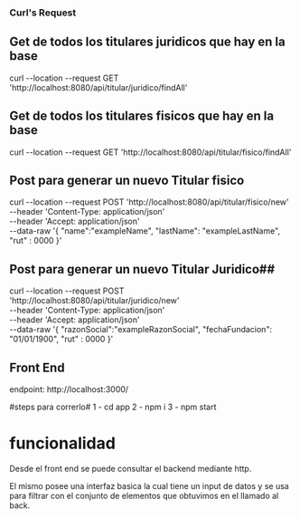 ### Curl's Request ###


## Get de todos los titulares juridicos que hay en la base ##

curl --location --request GET 'http://localhost:8080/api/titular/juridico/findAll'


## Get de todos los titulares fisicos que hay en la base ##

curl --location --request GET 'http://localhost:8080/api/titular/fisico/findAll'

## Post para generar un nuevo Titular fisico ##

curl --location --request POST 'http://localhost:8080/api/titular/fisico/new' \
--header 'Content-Type: application/json' \
--header 'Accept: application/json' \
--data-raw '{
    "name":"exampleName",
    "lastName": "exampleLastName",
    "rut" : 0000
}'
## Post para generar un nuevo Titular Juridico##

curl --location --request POST 'http://localhost:8080/api/titular/juridico/new' \
--header 'Content-Type: application/json' \
--header 'Accept: application/json' \
--data-raw '{
    "razonSocial":"exampleRazonSocial",
    "fechaFundacion": "01/01/1900", 
    "rut" : 0000
}'


## Front End ##

endpoint: http://localhost:3000/

#steps para correrlo#
1 - cd app
2 - npm i
3 - npm start

# funcionalidad #

Desde el front end se puede consultar el backend mediante http.

El mismo posee una interfaz basica la cual tiene un input de datos y se usa para filtrar
con el conjunto de elementos que obtuvimos en el llamado al back.


